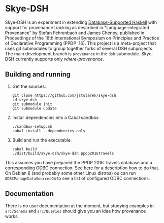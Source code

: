 Skye-DSH
========

Skye-DSH is an experiment in extending [Database-Supported
Haskell](https://github.com/ulricha/dsh) with support for provenance tracking as
described in "Language-integrated Provenance" by Stefan Fehrenbach and James
Cheney, published in Proceedings of the 18th International Symposium on
Principles and Practice of Declarative Programming (PPDP '16).  This project is
a meta-project that uses git submodules to group together forks of several DSH
subprojects.  The main development branch is `provenance` in the `dsh`
submodule.  Skye-DSH currently supports only *where-provenance*.


Building and running
--------------------

1. Get the sources:

   ```
   git clone https://github.com/jstolarek/skye-dsh
   cd skye-dsh
   git submodule init
   git submodule update
   ```

2. Install dependencies into a Cabal sandbox:

   ```
   ./sandbox-setup.sh
   cabal install --dependencies-only
   ```

3. Build and run the executable:

   ```
   cabal build
   ./dist/build/skye-dsh/skye-dsh ppdp2016travels
   ```

This assumes you have prepared the PPDP 2016 Travels database and a
corresponding ODBC connection.  See
[here](https://github.com/jstolarek/skye-dsh/blob/master/doc/preparing_databases.md#ppdp2016-databases)
for a description how to do that.  On Debian 8 (and probably some other Linux
distros) ou can run `ODBCManageDataSourcesQ4` to see a list of configured ODBC
connections.


Documentation
-------------

There is no user documentation at the moment, but studying examples in
`src/Schema` and `src/Queries` should give you an idea how provenance works.
